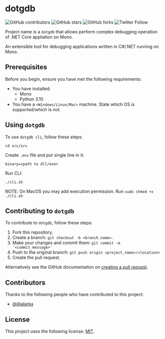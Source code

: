 # dotgdb 

![GitHub contributors](https://img.shields.io/github/contributors/illialarka/dotgdb)
![GitHub stars](https://img.shields.io/github/stars/illialarka/dotgdb?style=social)
![GitHub forks](https://img.shields.io/github/forks/illialarka/dotgdb?style=social)
![Twitter Follow](https://img.shields.io/twitter/follow/illialarka?style=social)

Project name is a `dotgdb` that allows perform complex debugging operation of .NET Core appliation on Mono.

An extensible tool for debugging applications written in C#/.NET running on Mono.

## Prerequisites

Before you begin, ensure you have met the following requirements:
* You have installed:
    - Mono
    - Python 3.10
* You have a `<Windows/Linux/Mac>` machine. State which OS is supported/which is not.

## Using `dotgdb` 

To use `dotgdb cli`, follow these steps:

```
cd src/srv
```

Create `.env` file and put single line in it:
```
binary=<path to dll/exe>
```

Run CLI:
```
./cli.sh
```

NOTE: On MacOS you may add execution permission. Run `sudo chmod +x ./cli.sh`

## Contributing to `dotgdb` 

To contribute to `dotgdb`, follow these steps:

1. Fork this repository.
2. Create a branch: `git checkout -b <branch_name>`.
3. Make your changes and commit them: `git commit -m '<commit_message>'`
4. Push to the original branch: `git push origin <project_name>/<location>`
5. Create the pull request.

Alternatively see the GitHub documentation on [creating a pull request](https://help.github.com/en/github/collaborating-with-issues-and-pull-requests/creating-a-pull-request).

## Contributors

Thanks to the following people who have contributed to this project:

* [@illialarka](https://github.com/illialarka)

## License

This project uses the following license: [MIT](https://mit-license.org/).
